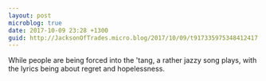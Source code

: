 ```yaml
---
layout: post
microblog: true
date: 2017-10-09 23:28 +1300
guid: http://JacksonOfTrades.micro.blog/2017/10/09/t917335975348412417.html
---
```

While people are being forced into the 'tang, a rather jazzy song plays, with the lyrics being about regret and hopelessness.
